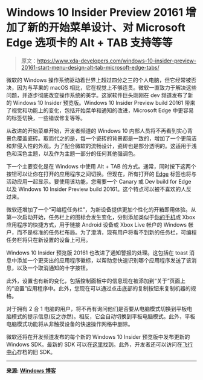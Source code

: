 # Windows 10 Insider Preview 20161 增加了新的开始菜单设计、对 Microsoft Edge 选项卡的 Alt + TAB 支持等等

> 原文：<https://www.xda-developers.com/windows-10-insider-preview-20161-start-menu-design-alt-tab-microsoft-edge-tabs/>

微软的 Windows 操作系统驱动着世界上超过四分之三的个人电脑，但它经常被否决，因为与苹果的 macOS 相比，它在视觉上不够连贯。微软一直致力于解决这些问题，并逐步彻底改变操作系统的美学。这家软件巨头刚刚在 dev 频道发布了新的 Windows 10 Insider 预览版。Windows 10 Insider Preview build 20161 带来了视觉和功能上的变化，包括开始菜单和通知的改进，Microsoft Edge 中更容易的标签切换，一些错误修复等等。

从改进的开始菜单开始，开发者频道的 Windows 10 内部人员将不再看到实心背景色覆盖瓷砖。取而代之的是，每一个瓷砖的背景都是一致的，增加了一个更简洁和非侵入性的外观。为了配合微软的流畅设计，瓷砖也是部分透明的。这适用于浅色和深色主题，以及作为主题一部分的任何其他强调色。

下一个主要变化是在 Windows 中使用 Alt + TAB 的方式。通常，同时按下这两个按钮可以让你在打开的应用程序之间切换。但现在，所有打开的 [Edge](https://www.xda-developers.com/chromium-based-microsoft-edge-browser-windows-10-update/) 标签也将与活动应用一起显示。要使用该功能，您需要一个 Canary 或 Dev build for Edge 以及 Windows 10 Insider Preview build 20161。这个特点可以被不喜欢的人反过来。

微软还增加了一个“可编程任务栏”，为新设备提供更加个性化的开箱即用体验。从第一次启动开始，任务栏上的图标会发生变化，分别添加类似于[你的手机](https://www.xda-developers.com/your-phone-app-windows-10-controlling-music-playback/)或 Xbox 应用程序的快捷方式，用于链接 Android 设备或 Xbox Live 帐户的 Windows 帐户，而不是标准的任务栏布局。为了澄清，现有用户将看不到新的任务栏，可编程任务栏将只在新设置的设备上可用。

Windows 10 Insider 预览版 20161 也改进了通知警报的处理。这包括在 toast 消息中添加一个更突出的应用程序徽标，以帮助您快速识别哪个应用程序发送了该消息，以及一个取消通知的十字按钮。

此外，设置也有新的变化，包括控制面板中的信息现在被添加到“关于”页面上的“设置”应用程序中。此外，您现在可以通过点击底部的复制按钮来复制机器的规格。

对于拥有 2 合 1 电脑的用户，将不再有询问他们是否要从电脑模式切换到平板电脑模式的提示信息(反之亦然)。相反，它会自动切换到平板电脑模式。此外，平板电脑模式功能将从非触摸设备的快速操作网格中删除。

微软还将在开发频道发布的每个新的 Windows 10 Insider 预览版中发布更新的 Windows SDK。最新的 SDK 可以在[这里](https://www.microsoft.com/en-us/software-download/windowsinsiderpreviewSDK)找到。此外，开发者还可以访问在[飞行中心](https://docs.microsoft.com/en-us/windows-insider/flight-hub/)存档的旧 SDK。

* * *

**来源: [Windows 博客](https://blogs.windows.com/windowsexperience/2020/07/01/announcing-windows-10-insider-preview-build-20161/)**